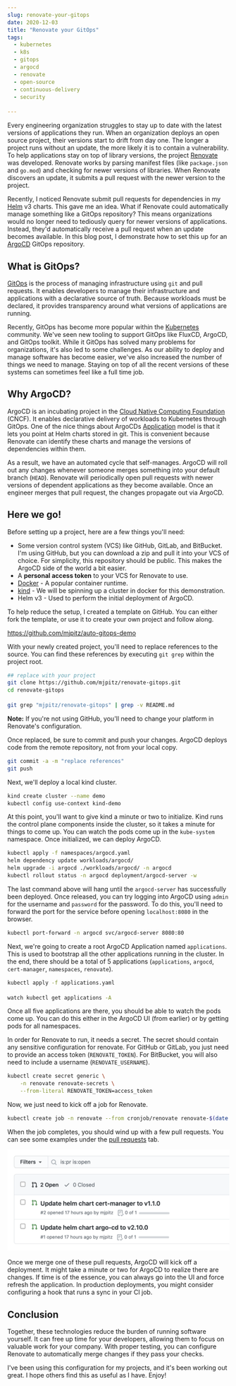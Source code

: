 ```yaml
---
slug: renovate-your-gitops
date: 2020-12-03
title: "Renovate your GitOps"
tags:
  - kubernetes
  - k8s
  - gitops
  - argocd
  - renovate
  - open-source
  - continuous-delivery
  - security

---
```


Every engineering organization struggles to stay up to date with the latest versions of applications they run.
When an organization deploys an open source project, their versions start to drift from day one.
The longer a project runs without an update, the more likely it is to contain a vulnerability.
To help applications stay on top of library versions, the project [Renovate][] was developed.
Renovate works by parsing manifest files (like `package.json` and `go.mod`) and checking for newer versions of libraries.
When Renovate discovers an update, it submits a pull request with the newer version to the project.

Recently, I noticed Renovate submit pull requests for dependencies in my [Helm][] v3 charts.
This gave me an idea.
What if Renovate could automatically manage something like a GitOps repository?
This means organizations would no longer need to tediously query for newer versions of applications.
Instead, they'd automatically receive a pull request when an update becomes available.
In this blog post, I demonstrate how to set this up for an [ArgoCD][] GitOps repository.

[Renovate]: https://github.com/renovatebot/
[Helm]: https://helm.sh/
[ArgoCD]: https://github.com/argoproj/argo-cd/

<!--more-->

## What is GitOps?

[GitOps][] is the process of managing infrastructure using `git` and pull requests.
It enables developers to manage their infrastructure and applications with a declarative source of truth.
Because workloads must be declared, it provides transparency around what versions of applications are running.

Recently, GitOps has become more popular within the [Kubernetes][] community.
We've seen new tooling to support GitOps like FluxCD, ArgoCD, and GitOps toolkit.
While it GitOps has solved many problems for organizations, it's also led to some challenges.
As our ability to deploy and manage software has become easier, we've also increased the number of things we need to manage.
Staying on top of all the recent versions of these systems can sometimes feel like a full time job.  

[GitOps]: https://www.weave.works/blog/what-is-gitops-really
[Kubernetes]: https://kubernetes.io

## Why ArgoCD?

ArgoCD is an incubating project in the [Cloud Native Computing Foundation][] (CNCF).
It enables declarative delivery of workloads to Kubernetes through GitOps.
One of the nice things about ArgoCDs [Application][] model is that it lets you point at Helm charts stored in git.
This is convenient because Renovate can identify these charts and manage the versions of dependencies within them.

As a result, we have an automated cycle that self-manages.
ArgoCD will roll out any changes whenever someone merges something into your default branch (`HEAD`).
Renovate will periodically open pull requests with newer versions of dependent applications as they become available.
Once an engineer merges that pull request, the changes propagate out via ArgoCD.

[Cloud Native Computing Foundation]: https://www.cncf.io/
[Application]: https://argoproj.github.io/argo-cd/operator-manual/declarative-setup/#applications

## Here we go! 

Before setting up a project, here are a few things you'll need:

* Some version control system (VCS) like GitHub, GitLab, and BitBucket.
  I'm using GitHub, but you can download a zip and pull it into your VCS of choice.
  For simplicity, this repository should be public.
  This makes the ArgoCD side of the world a bit easier.
* A **personal access token** to your VCS for Renovate to use.
* [Docker][] - A popular container runtime.
* [kind][] - We will be spinning up a cluster in docker for this demonstration.
* Helm v3 - Used to perform the initial deployment of ArgoCD.

[Docker]: https://www.docker.com/
[kind]: https://kind.sigs.k8s.io/

To help reduce the setup, I created a template on GitHub.
You can either fork the template, or use it to create your own project and follow along.

https://github.com/mjpitz/auto-gitops-demo

With your newly created project, you'll need to replace references to the source.
You can find these references by executing `git grep` within the project root.

```bash
## replace with your project
git clone https://github.com/mjpitz/renovate-gitops.git 
cd renovate-gitops

git grep "mjpitz/renovate-gitops" | grep -v README.md
```

**Note:** If you're not using GitHub, you'll need to change your platform in Renovate's configuration.

Once replaced, be sure to commit and push your changes.
ArgoCD deploys code from the remote repository, not from your local copy.

```bash
git commit -a -m "replace references"
git push
```

Next, we'll deploy a local kind cluster.

```bash
kind create cluster --name demo
kubectl config use-context kind-demo
```

At this point, you'll want to give kind a minute or two to initialize.
Kind runs the control plane components inside the cluster, so it takes a minute for things to come up.
You can watch the pods come up in the `kube-system` namespace.
Once initialized, we can deploy ArgoCD.

```bash
kubectl apply -f namespaces/argocd.yaml
helm dependency update workloads/argocd/
helm upgrade -i argocd ./workloads/argocd/ -n argocd
kubectl rollout status -n argocd deployment/argocd-server -w
```

The last command above will hang until the `argocd-server` has successfully been deployed.
Once released, you can try logging into ArgoCD using `admin` for the username and `password` for the password.
To do this, you'll need to forward the port for the service before opening `localhost:8080` in the browser.

```bash
kubectl port-forward -n argocd svc/argocd-server 8080:80
```

Next, we're going to create a root ArgoCD Application named `applications`.
This is used to bootstrap all the other applications running in the cluster.
In the end, there should be a total of 5 applications (`applications`, `argocd`, `cert-manager`, `namespaces`, `renovate`).

```bash
kubectl apply -f applications.yaml

watch kubectl get applications -A
```

Once all five applications are there, you should be able to watch the pods come up.
You can do this either in the ArgoCD UI (from earlier) or by getting pods for all namespaces.

In order for Renovate to run, it needs a secret.
The secret should contain any sensitive configuration for renovate.
For GitHub or GitLab, you just need to provide an access token (`RENOVATE_TOKEN`).
For BitBucket, you will also need to include a username (`RENOVATE_USERNAME`).

```bash
kubectl create secret generic \
    -n renovate renovate-secrets \
    --from-literal RENOVATE_TOKEN=access_token 
```

Now, we just need to kick off a job for Renovate.

```bash
kubectl create job -n renovate --from cronjob/renovate renovate-$(date +%s)
```

When the job completes, you should wind up with a few pull requests.
You can see some examples under the [pull requests](https://github.com/mjpitz/auto-gitops-demo/pulls) tab.

![screenshot](/statics/img/2020-12-03-renovate-gitops.png)

Once we merge one of these pull requests, ArgoCD will kick off a deployment.
It might take a minute or two for ArgoCD to realize there are changes.
If time is of the essence, you can always go into the UI and force refresh the application.
In production deployments, you might consider configuring a hook that runs a sync in your CI job.

## Conclusion

Together, these technologies reduce the burden of running software yourself.
It can free up time for your developers, allowing them to focus on valuable work for your company.
With proper testing, you can configure Renovate to automatically merge changes if they pass your checks.

I've been using this configuration for my projects, and it's been working out great.
I hope others find this as useful as I have.
Enjoy!
